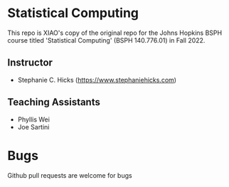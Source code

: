 # Statistical Computing

This repo is XIAO's copy of the original repo for the Johns Hopkins BSPH course titled 'Statistical Computing' (BSPH 140.776.01) in Fall 2022.

## Instructor

-   Stephanie C. Hicks (<https://www.stephaniehicks.com>)

## Teaching Assistants

-   Phyllis Wei
-   Joe Sartini

# Bugs

Github pull requests are welcome for bugs 
